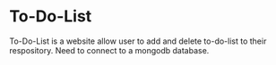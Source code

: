 # To-Do-List

To-Do-List is a website allow user to add and delete to-do-list to their respository. Need to connect to a mongodb database.

